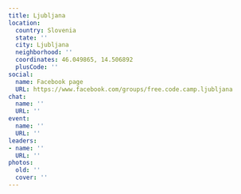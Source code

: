 ```yaml
---
title: Ljubljana
location:
  country: Slovenia
  state: ''
  city: Ljubljana
  neighborhood: ''
  coordinates: 46.049865, 14.506892
  plusCode: ''
social:
  name: Facebook page
  URL: https://www.facebook.com/groups/free.code.camp.ljubljana
chat:
  name: ''
  URL: ''
event:
  name: ''
  URL: ''
leaders:
- name: ''
  URL: ''
photos:
  old: ''
  cover: ''
---
```

